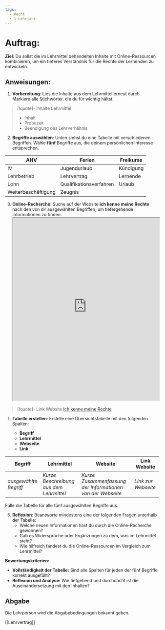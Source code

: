 ```yaml
---
tags:
  - Recht
  - 1-Lehrjahr
---
```

# Auftrag:

**Ziel:** Du sollst die im Lehrmittel behandelten Inhalte mit Online-Ressourcen kombinieren, um ein tieferes Verständnis für die Rechte der Lernenden zu entwickeln.

## **Anweisungen:**

1. **Vorbereitung**: Lies die Inhalte aus dem Lehrmittel erneut durch. Markiere alle Stichwörter, die du für wichtig hältst.

>[!quote]- Inhalte Lehrmittel
>- Inhalt
>- Probezeit
>- Beendigung des Lehrverhältnis

2. **Begriffe auswählen**: Unten siehst du eine Tabelle mit verschiedenen Begriffen. Wähle **fünf** Begriffe aus, die deinem persönlichen Interesse entsprechen.


|AHV|Ferien|Freikurse|
|---|---|---|
|IV|Jugendurlaub|Kündigung|
|Lehrbetrieb|Lehrvertrag|Lernende|
|Lohn|Qualifikationsverfahren|Urlaub|
|Weiterbeschäftigung|Zeugnis||

3. **Online-Recherche**: Suche auf der Website **ich kenne meine Rechte** nach den von dir ausgewählten Begriffen, um tiefergehende Informationen zu finden.
    <iframe width="100%" height="600" src="https://www.rechte-der-lernenden.ch/von-a-z/" allowfullscreen allow="geolocation *; autoplay; encrypted-media"></iframe>
>[!quote]- Link Website
>[Ich kenne meine Rechte](https://www.rechte-der-lernenden.ch/von-a-z/)

1. **Tabelle erstellen**: Erstelle eine Übersichtstabelle mit den folgenden Spalten:
    
    - **Begriff**
    - **Lehrmittel**
    - **Webseite**
    - **Link**

|Begriff|Lehrmittel|Website|Link Website|
|---|---|---|---|
|_ausgewählte Begriff_|_Kurze Beschreibung aus dem Lehrmittel_|_Kurze Zusammenfassung der Informationen von der Webseite_|_Link zur Webseite_|

Fülle die Tabelle für alle fünf ausgewählten Begriffe aus.
    
5. **Reflexion**: Beantworte mindestens eine der folgenden Fragen unterhalb der Tabelle:
    - Welche neuen Informationen hast du durch die Online-Recherche gewonnen?
    - Gab es Widersprüche oder Ergänzungen zu dem, was im Lehrmittel steht?
    - Wie hilfreich fandest du die Online-Ressourcen im Vergleich zum Lehrmittel?

**Bewertungskriterien:**

- **Vollständigkeit der Tabelle:** Sind alle Spalten für jeden der fünf Begriffe korrekt ausgefüllt?
- **Reflexion und Analyse:** Wie tiefgehend und durchdacht ist die Auseinandersetzung mit den Inhalten? 

## Abgabe
Die Lehrperson wird die Abgabebedingungen bekannt geben.

[[Lehrvertrag]]
